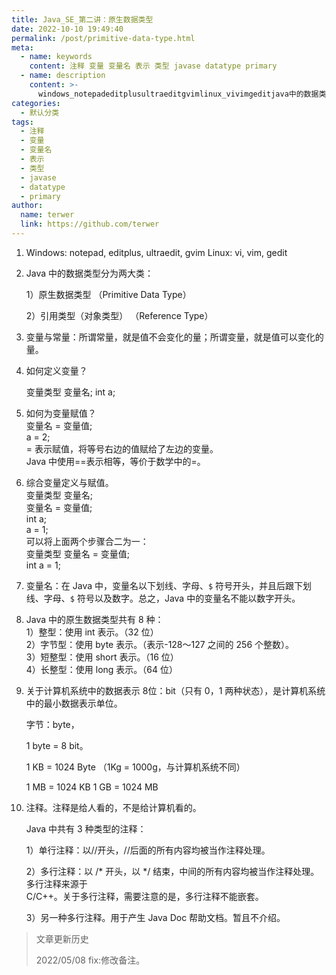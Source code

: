 ```yaml
---
title: Java_SE_第二讲：原生数据类型
date: 2022-10-10 19:49:40
permalink: /post/primitive-data-type.html
meta:
  - name: keywords
    content: 注释 变量 变量名 表示 类型 javase datatype primary
  - name: description
    content: >-
      windows_notepadeditplusultraeditgvimlinux_vivimgeditjava中的数据类型分为两大类_）原生数据类型（primitivedatatype））引用类型（对象类型）（referencetype）变量与常量_所谓常量就是值不会变化的量_所谓变量就是值可以变化的量。如何定义变量？变量类型变量名_inta_如何为变量赋值？变量名=变量值_a=_=表示赋值将等号右边的值赋给了左边的变量。java中使用==表示相等等价于数学中的=。综合变量定义与赋值。变量类型变量名_变
categories:
  - 默认分类
tags:
  - 注释
  - 变量
  - 变量名
  - 表示
  - 类型
  - javase
  - datatype
  - primary
author:
  name: terwer
  link: https://github.com/terwer
---
```



1. Windows: notepad, editplus, ultraedit, gvim   Linux: vi, vim, gedit
2. Java 中的数据类型分为两大类：

    1）原生数据类型 （Primitive Data Type）

    2）引用类型（对象类型） （Reference Type）
3. 变量与常量：所谓常量，就是值不会变化的量；所谓变量，就是值可以变化的量。
4. 如何定义变量？   

    变量类型 变量名;   int a;
5. 如何为变量赋值？  
    变量名 = 变量值;  
    a = 2;  
    = 表示赋值，将等号右边的值赋给了左边的变量。  
    Java 中使用==表示相等，等价于数学中的=。
6. 综合变量定义与赋值。  
    变量类型 变量名;  
    变量名 = 变量值;  
    int a;  
    a = 1;  
    可以将上面两个步骤合二为一：  
    变量类型 变量名 = 变量值;  
    int a = 1;
7. 变量名：在 Java 中，变量名以下划线、字母、`$` 符号开头，并且后跟下划线、字母、`$` 符号以及数字。总之，Java 中的变量名不能以数字开头。
8. Java 中的原生数据类型共有 8 种：  
    1）整型：使用 int 表示。（32 位）  
    2）字节型：使用 byte 表示。（表示-128～127 之间的 256 个整数）。  
    3）短整型：使用 short 表示。（16 位）  
    4）长整型：使用 long 表示。（64 位）
9. 关于计算机系统中的数据表示 8位：bit（只有 0，1 两种状态），是计算机系统中的最小数据表示单位。

    字节：byte， 

    1 byte = 8 bit。   

    1 KB = 1024 Byte （1Kg = 1000g，与计算机系统不同）   

    1 MB = 1024 KB   1 GB = 1024 MB
10. 注释。注释是给人看的，不是给计算机看的。

     Java 中共有 3 种类型的注释：   

     1）单行注释：以//开头，//后面的所有内容均被当作注释处理。  

     2）多行注释：以 /* 开头，以 */ 结束，中间的所有内容均被当作注释处理。多行注释来源于  
     C/C++。关于多行注释，需要注意的是，多行注释不能嵌套。   

     3）另一种多行注释。用于产生 Java Doc 帮助文档。暂且不介绍。

> 文章更新历史
>
> 2022/05/08 fix:修改备注。
